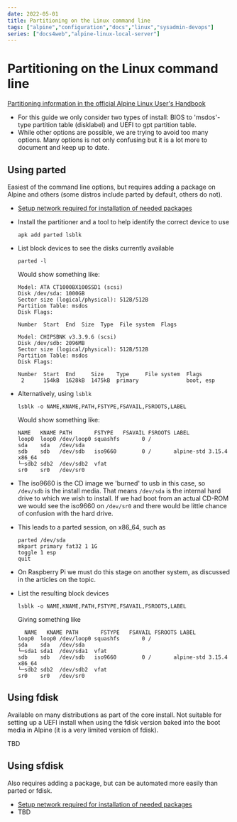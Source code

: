 ```yaml
---
date: 2022-05-01
title: Partitioning on the Linux command line
tags: ["alpine","configuration","docs","linux","sysadmin-devops"]
series: ["docs4web","alpine-linux-local-server"]
---
```


# Partitioning on the Linux command line

[Partitioning information in the official Alpine Linux User's Handbook](https://docs.alpinelinux.org/user-handbook/0.1a/Installing/manual.html#_partitioning_your_disk)

* For this guide we only consider two types of install: BIOS to 'msdos'-type partition table (disklabel) and UEFI to gpt partition table.
* While other options are possible, we are trying to avoid too many options. Many options is not only confusing but it is a lot more to document and keep up to date.

## Using parted

Easiest of the command line options, but requires adding a package on Alpine and others (some distros include parted by default, others do not).

* [Setup network required for installation of needed packages](../server-install-config/create-semi-data-install/setup-network-for-package-install.md)

* Install the partitioner and a tool to help identify the correct device to use
  
  ```shell
  apk add parted lsblk
  ```

* List block devices to see the disks currently available
  
  ```shell
  parted -l
  ```
  
  Would show something like:
  
  ```shell
  Model: ATA CT1000BX100SSD1 (scsi)
  Disk /dev/sda: 1000GB
  Sector size (logical/physical): 512B/512B
  Partition Table: msdos
  Disk Flags: 
  
  Number  Start  End  Size  Type  File system  Flags
  
  Model: CHIPSBNK v3.3.9.6 (scsi)
  Disk /dev/sdb: 2096MB
  Sector size (logical/physical): 512B/512B
  Partition Table: msdos
  Disk Flags: 
  
  Number  Start  End     Size    Type     File system  Flags
   2      154kB  1628kB  1475kB  primary               boot, esp
  ```

* Alternatively, using `lsblk`
  
  ```shell
  lsblk -o NAME,KNAME,PATH,FSTYPE,FSAVAIL,FSROOTS,LABEL
  ```
  
  Would show something like:
  
  ```plain
  NAME   KNAME PATH       FSTYPE   FSAVAIL FSROOTS LABEL
  loop0  loop0 /dev/loop0 squashfs       0 /       
  sda    sda   /dev/sda
  sdb    sdb   /dev/sdb   iso9660        0 /       alpine-std 3.15.4 x86_64
  └─sdb2 sdb2  /dev/sdb2  vfat                     
  sr0    sr0   /dev/sr0 
  ```

* The iso9660 is the CD image we 'burned' to usb in this case, so `/dev/sdb` is the install media. That means `/dev/sda` is the internal hard drive to which we wish to install. If we had boot from an actual CD-ROM we would see the iso9660 on `/dev/sr0` and there would be little chance of confusion with the hard drive.

* This leads to a parted session, on x86_64, such as
  
  ```shell
  parted /dev/sda
  mkpart primary fat32 1 1G
  toggle 1 esp
  quit
  ```

* On Raspberry Pi we must do this stage on another system, as discussed in the articles on the topic.

* List the resulting block devices
  
  ```shell
  lsblk -o NAME,KNAME,PATH,FSTYPE,FSAVAIL,FSROOTS,LABEL
  ```
  
  Giving something like
  
  ```plain
    NAME   KNAME PATH       FSTYPE   FSAVAIL FSROOTS LABEL
  loop0  loop0 /dev/loop0 squashfs       0 /       
  sda    sda   /dev/sda                            
  └─sda1 sda1  /dev/sda1  vfat                     
  sdb    sdb   /dev/sdb   iso9660        0 /       alpine-std 3.15.4 x86_64
  └─sdb2 sdb2  /dev/sdb2  vfat                     
  sr0    sr0   /dev/sr0 
  ```

## Using fdisk

Available on many distributions as part of the core install. Not suitable for setting up a UEFI install when using the fdisk version baked into the boot media in Alpine (it is a very limited version of fdisk).

TBD

## Using sfdisk

Also requires adding a package, but can be automated more easily than parted or fdisk.

* [Setup network required for installation of needed packages](../server-install-config/create-semi-data-install/setup-network-for-package-install.md)
* TBD
